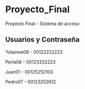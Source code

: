# Proyecto_Final
Proyecto Final - Sistema de acceso

## Usuarios y Contraseña 
Yolainee08 - 00122222223

Perla06 - 00123332223

Juan01 - 00125252103

Pedro07 - 00123252612

